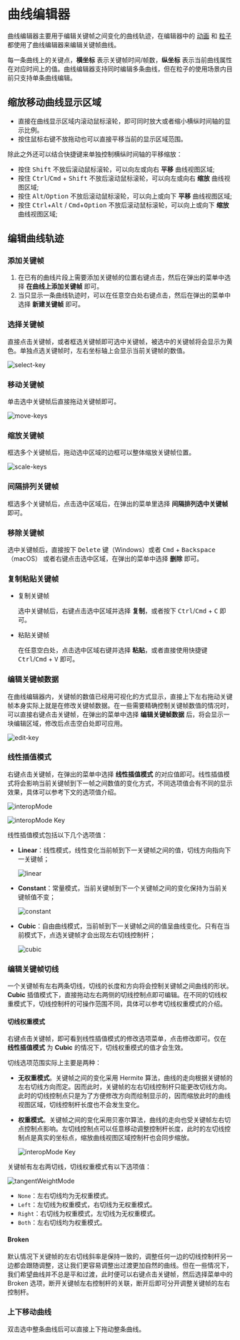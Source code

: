 # 曲线编辑器

曲线编辑器主要用于编辑关键帧之间变化的曲线轨迹，在编辑器中的 [动画](./animation-curve.md) 和 [粒子](../particle-system/editor/curve-editor.md) 都使用了曲线编辑器来编辑关键帧曲线。

每一条曲线上的关键点，**横坐标** 表示关键帧时间/帧数，**纵坐标** 表示当前曲线属性在对应时间上的值。曲线编辑器支持同时编辑多条曲线，但在粒子的使用场景内目前只支持单条曲线编辑。

## 缩放移动曲线显示区域

- 直接在曲线显示区域内滚动鼠标滚轮，即可同时放大或者缩小横纵时间轴的显示比例。
- 按住鼠标右键不放拖动也可以直接平移当前的显示区域范围。

除此之外还可以结合快捷键来单独控制横纵时间轴的平移缩放：

- 按住 <kbd>Shift</kbd> 不放后滚动鼠标滚轮，可以向左或向右 **平移** 曲线视图区域;
- 按住 <kbd>Ctrl</kbd>/<kbd>Cmd</kbd> + <kbd>Shift</kbd> 不放后滚动鼠标滚轮，可以向左或向右 **缩放** 曲线视图区域;
- 按住 <kbd>Alt</kbd>/<kbd>Option</kbd> 不放后滚动鼠标滚轮，可以向上或向下 **平移** 曲线视图区域;
- 按住 <kbd>Ctrl</kbd>+<kbd>Alt</kbd> / <kbd>Cmd</kbd>+<kbd>Option</kbd> 不放后滚动鼠标滚轮，可以向上或向下 **缩放** 曲线视图区域;

## 编辑曲线轨迹

### 添加关键帧

1. 在已有的曲线片段上需要添加关键帧的位置右键点击，然后在弹出的菜单中选择 **在曲线上添加关键帧** 即可。
2. 当只显示一条曲线轨迹时，可以在任意空白处右键点击，然后在弹出的菜单中选择 **新建关键帧** 即可。

### 选择关键帧

直接点击关键帧，或者框选关键帧即可选中关键帧，被选中的关键帧将会显示为黄色。单独点选关键帧时，左右坐标轴上会显示当前关键帧的数值。

![select-key](animation-curve/select-key.gif)

### 移动关键帧

单击选中关键帧后直接拖动关键帧即可。

![move-keys](animation-curve/move-keys.gif)

### 缩放关键帧

框选多个关键帧后，拖动选中区域的边框可以整体缩放关键帧位置。

![scale-keys](animation-curve/scale-keys.gif)

### 间隔排列关键帧

框选多个关键帧后，点击选中区域后，在弹出的菜单里选择 **间隔排列选中关键帧** 即可。

### 移除关键帧

选中关键帧后，直接按下 <kbd>Delete</kbd> 键（Windows）或者 <kbd>Cmd</kbd> + <kbd>Backspace</kbd>（macOS） 或者右键点击选中区域，在弹出的菜单中选择 **删除** 即可。

### 复制粘贴关键帧

- 复制关键帧

  选中关键帧后，右键点击选中区域并选择 **复制**，或者按下 <kbd>Ctrl</kbd>/<kbd>Cmd</kbd> + <kbd>C</kbd> 即可。

- 粘贴关键帧

  在任意空白处，点击选中区域右键并选择 **粘贴**，或者直接使用快捷键 <kbd>Ctrl</kbd>/<kbd>Cmd</kbd> + <kbd>V</kbd> 即可。

### 编辑关键帧数据

在曲线编辑器内，关键帧的数值已经用可视化的方式显示，直接上下左右拖动关键帧本身实际上就是在修改关键帧数据。在一些需要精确控制关键帧数值的情况时，可以直接右键点击关键帧，在弹出的菜单中选择 **编辑关键帧数据** 后，将会显示一块编辑区域，修改后点击空白处即可应用。

![edit-key](animation-curve/edit-key.png)

### 线性插值模式

右键点击关键帧，在弹出的菜单中选择 **线性插值模式** 的对应值即可。线性插值模式将会影响当前关键帧到下一帧之间数值的变化方式，不同选项值会有不同的显示效果，具体可以参考下文的选项值介绍。

![interopMode](./animation-curve/interopMode.png)

![interopMode Key](./animation-curve/interopMode-key.gif)

线性插值模式包括以下几个选项值：

- **Linear**：线性模式，线性变化当前帧到下一关键帧之间的值，切线方向指向下一关键帧；

    ![linear](animation-curve/linear.png)

- **Constant**：常量模式，当前关键帧到下一个关键帧之间的变化保持为当前关键帧值不变；

    ![constant](animation-curve/constant.png)

- **Cubic**：自由曲线模式，当前帧到下一关键帧之间的值呈曲线变化。只有在当前模式下，点选关键帧才会出现左右切线控制杆；

    ![cubic](animation-curve/cubic.png)

### 编辑关键帧切线

一个关键帧有左右两条切线，切线的长度和方向将会控制关键帧之间曲线的形状。**Cubic** 插值模式下，直接拖动左右两侧的切线控制点即可编辑。在不同的切线权重模式下，切线控制杆的可操作范围不同，具体可以参考切线权重模式的介绍。

#### 切线权重模式

右键点击关键帧，即可看到线性插值模式的修改选项菜单，点击修改即可。仅在 **线性插值模式** 为 **Cubic** 的情况下，切线权重模式的值才会生效。

切线选项范围实际上主要是两种：

- **无权重模式**。关键帧之间的变化采用 Hermite 算法，曲线的走向根据关键帧的左右切线方向而定。因而此时，关键帧的左右切线控制杆只能更改切线方向。此时的切线控制点只是为了方便修改方向而绘制显示的，因而缩放此时的曲线视图区域，切线控制杆长度也不会发生变化。

- **权重模式**。关键帧之间的变化采用贝塞尔算法，曲线的走向也受关键帧左右切点控制点影响。左切线控制点可以任意移动调整控制杆长度，此时的左切线控制点是真实的坐标点，缩放曲线视图区域控制杆也会同步缩放。

    ![interopMode Key](./animation-curve/tangentWeightMode-key.gif)

关键帧有左右两切线，切线权重模式有以下选项值：

![tangentWeightMode](./animation-curve/tangentWeightMode.png)

- `None`：左右切线均为无权重模式。
- `Left`：左切线为权重模式，右切线为无权重模式。
- `Right`：右切线为权重模式，左切线为无权重模式。
- `Both`：左右切线均为权重模式。

#### Broken

默认情况下关键帧的左右切线斜率是保持一致的，调整任何一边的切线控制杆另一边都会跟随调整，这让我们更容易调整出过渡更加自然的曲线。但在一些情况下，我们希望曲线并不总是平和过渡，此时便可以右键点击关键帧，然后选择菜单中的 Broken 选项，断开关键帧左右控制杆的关联，断开后即可分开调整关键帧的左右控制杆。

### 上下移动曲线

双击选中整条曲线后可以直接上下拖动整条曲线。
